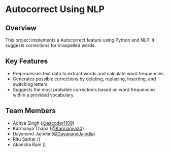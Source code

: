 # Autocorrect Using NLP

## Overview

This project implements a Autocorrect feature using Python and NLP. It suggests corrections for misspelled words.

## Key Features

<ul>
    <li>Preprocesses text data to extract words and calculate word frequencies.</li>
    <li>Generates possible corrections by deleting, replacing, inserting, and switching letters.</li>
    <li>Suggests the most probable corrections based on word frequencies within a provided vocabulary.</li>
</ul>

## Team Members
<ul>
    <li>Aditya Singh (<a href="https://github.com/ascoder1109">@ascoder1109</a>)
    <li>Karmanya Thapa (<a href="https://github.com/Karmanya20">@Karmanya20</a>)
    <li>Dayanand Jajodia (<a href="https://github.com/DayanandJajodia">@DayanandJajodia</a>)
    <li>Ritu Sarkar (<a href=""></a>)
    <li>Akansha Rani (<a href=""></a>)